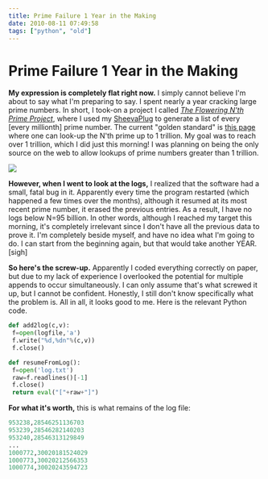 ```yaml
---
title: Prime Failure 1 Year in the Making
date: 2010-08-11 07:49:58
tags: ["python", "old"]
---
```


# Prime Failure 1 Year in the Making

__My expression is completely flat right now.__ I simply cannot believe I'm about to say what I'm preparing to say. I spent nearly a year cracking large prime numbers. In short, I took-on a project I called [_The Flowering N'th Prime Project_](http://swharden.dyndns.org:8081/), where I used my [SheevaPlug](http://en.wikipedia.org/wiki/SheevaPlug) to generate a list of every \[every millionth\] prime number. The current "golden standard" is [this page](http://primes.utm.edu/nthprime/) where one can look-up the N'th prime up to 1 trillion. My goal was to reach over 1 trillion, which I did just this morning! I was planning on being the only source on the web to allow lookups of prime numbers greater than 1 trillion.

<div class="text-center img-border">

[![](https://swharden.com/static/2010/08/11/flowering_primes_thumb.jpg)](https://swharden.com/static/2010/08/11/flowering_primes.png)

</div>

__However, when I went to look at the logs,__ I realized that the software had a small, fatal bug in it. Apparently every time the program restarted (which happened a few times over the months), although it resumed at its most recent prime number, it erased the previous entries. As a result, I have no logs below N=95 billion. In other words, although I reached my target this morning, it's completely irrelevant since I don't have all the previous data to prove it. I'm completely beside myself, and have no idea what I'm going to do. I can start from the beginning again, but that would take another YEAR. \[sigh\]

__So here's the screw-up.__ Apparently I coded everything correctly on paper, but due to my lack of experience I overlooked the potential for multiple appends to occur simultaneously. I can only assume that's what screwed it up, but I cannot be confident. Honestly, I still don't know specifically what the problem is. All in all, it looks good to me. Here is the relevant Python code.

```python
def add2log(c,v):
 f=open(logfile,'a')
 f.write("%d,%dn"%(c,v))
 f.close()

def resumeFromLog():
 f=open('log.txt')
 raw=f.readlines()[-1]
 f.close()
 return eval("["+raw+"]")
```

__For what it's worth,__ this is what remains of the log file:

```python
953238,28546251136703
953239,28546282140203
953240,28546313129849
...
1000772,30020181524029
1000773,30020212566353
1000774,30020243594723
```

